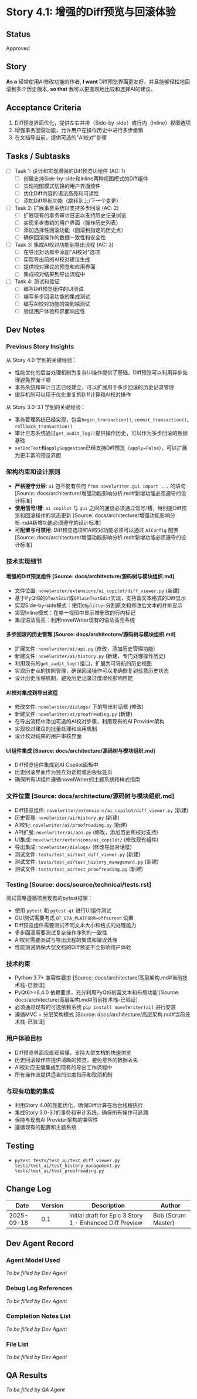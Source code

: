 # Story 4.1: 增强的Diff预览与回滚体验

## Status
Approved

## Story
**As a** 经常使用AI修改功能的作者,
**I want** Diff预览界面更友好，并且能够轻松地回滚到多个历史版本,
**so that** 我可以更直观地比较和选择AI的建议。

## Acceptance Criteria
1. Diff预览界面优化，提供左右并排（Side-by-side）或行内（Inline）视图选项
2. 增强事务回滚功能，允许用户在操作历史中进行多步撤销
3. 在文档导出前，提供可选的"AI校对"步骤

## Tasks / Subtasks
- [ ] Task 1: 设计和实现增强的Diff预览UI组件 (AC: 1)
  - [ ] 创建支持Side-by-side和Inline两种视图模式的Diff组件
  - [ ] 实现视图模式切换的用户界面控件
  - [ ] 优化Diff内容的语法高亮和可读性
  - [ ] 添加Diff导航功能（跳转到上/下一个变更）
- [ ] Task 2: 扩展事务系统以支持多步回滚 (AC: 2)
  - [ ] 扩展现有的事务审计日志以支持历史记录浏览
  - [ ] 实现多步撤销的用户界面（操作历史列表）
  - [ ] 添加选择性回滚功能（回滚到指定的历史点）
  - [ ] 确保回滚操作的数据一致性和安全性
- [ ] Task 3: 集成AI校对功能到导出流程 (AC: 3)
  - [ ] 在导出对话框中添加"AI校对"选项
  - [ ] 实现导出前的AI校对建议生成
  - [ ] 提供校对建议的预览和应用界面
  - [ ] 集成校对结果到导出流程中
- [ ] Task 4: 测试和验证
  - [ ] 编写Diff预览组件的UI测试
  - [ ] 编写多步回滚功能的集成测试
  - [ ] 编写AI校对功能的端到端测试
  - [ ] 验证用户体验和界面响应性

## Dev Notes

### Previous Story Insights
从 Story 4.0 学到的关键经验：
- 性能优化的后台处理机制为复杂UI操作提供了基础，Diff预览可以利用异步处理避免界面卡顿
- 事务系统和审计日志已经建立，可以扩展用于多步回滚的历史记录管理
- 缓存机制可以用于优化重复的Diff计算和AI校对操作

从 Story 3.0-3.1 学到的关键经验：
- 事务管理系统已经实现，包含`begin_transaction()`, `commit_transaction()`, `rollback_transaction()`
- 审计日志系统通过`get_audit_log()`提供操作历史，可以作为多步回滚的数据基础
- `setDocText`和`applySuggestion`已经支持Diff预览（`apply=False`），可以扩展为更丰富的预览界面

### 架构约束和设计原则
- **严格遵守分层**: `ai` 包不能有任何 `from novelwriter.gui import ...` 的语句 [Source: docs/architecture/增强功能影响分析.md#新增功能必须遵守的设计标准]
- **使用信号/槽**: `ai_copilot` 与 `gui` 之间的通信必须通过信号/槽，特别是Diff预览和回滚操作的状态更新 [Source: docs/architecture/增强功能影响分析.md#新增功能必须遵守的设计标准]
- **可配置与可禁用**: Diff预览选项和AI校对功能必须可以通过 `AIConfig` 配置 [Source: docs/architecture/增强功能影响分析.md#新增功能必须遵守的设计标准]

### 技术实现细节

#### 增强的Diff预览组件 [Source: docs/architecture/源码树与模块组织.md]
- 文件位置: `novelwriter/extensions/ai_copilot/diff_viewer.py` (新建)
- 基于PyQt6的`QTextEdit`或`QPlainTextEdit`实现，支持富文本格式的Diff显示
- 实现Side-by-side模式：使用`QSplitter`分割原文和修改后文本的并排显示
- 实现Inline模式：在单一视图中显示增删改的行内标记
- 集成语法高亮：利用novelWriter现有的语法高亮系统

#### 多步回滚的历史管理 [Source: docs/architecture/源码树与模块组织.md]
- 扩展文件: `novelwriter/ai/api.py` (修改，添加历史管理功能)
- 新建文件: `novelwriter/ai/history.py` (新建，专门处理操作历史)
- 利用现有的`get_audit_log()`接口，扩展为可导航的历史视图
- 实现历史点的快照管理，确保回滚操作可以准确恢复到任意历史状态
- 设计历史压缩机制，避免历史记录过度增长影响性能

#### AI校对集成到导出流程
- 修改文件: `novelwriter/dialogs/` 下的导出对话框 (修改)
- 新建文件: `novelwriter/ai/proofreading.py` (新建)
- 在导出流程中添加可选的AI校对步骤，利用现有的AI Provider架构
- 实现校对建议的批量处理和应用机制
- 设计校对结果的用户审核界面

#### UI组件集成 [Source: docs/architecture/源码树与模块组织.md]
- Diff预览组件集成到AI Copilot面板中
- 历史回滚界面作为独立对话框或面板标签页
- 确保所有UI组件遵循novelWriter的主题系统和样式指南

### 文件位置 [Source: docs/architecture/源码树与模块组织.md]
- Diff预览组件: `novelwriter/extensions/ai_copilot/diff_viewer.py` (新建)
- 历史管理: `novelwriter/ai/history.py` (新建)
- AI校对: `novelwriter/ai/proofreading.py` (新建)
- API扩展: `novelwriter/ai/api.py` (修改，添加历史和校对支持)
- UI集成: `novelwriter/extensions/ai_copilot/` (修改现有组件)
- 导出集成: `novelwriter/dialogs/` (修改导出对话框)
- 测试文件: `tests/test_ai/test_diff_viewer.py` (新建)
- 测试文件: `tests/test_ai/test_history_management.py` (新建)
- 测试文件: `tests/test_ai/test_proofreading.py` (新建)

### Testing [Source: docs/source/technical/tests.rst]
测试策略遵循项目现有的pytest框架：
- 使用 `pytest` 和 `pytest-qt` 进行UI组件测试
- GUI测试需要考虑 `QT_QPA_PLATFORM=offscreen` 设置
- Diff预览组件需要测试不同文本大小和格式的处理能力
- 多步回滚需要测试复杂操作序列的一致性
- AI校对需要测试与导出流程的集成和错误处理
- 性能测试确保大型文档的Diff预览不会影响用户体验

### 技术约束
- Python 3.7+ 兼容性要求 [Source: docs/architecture/高层架构.md#当前技术栈-已验证]
- PyQt6>=6.4.0 依赖要求，充分利用PyQt6的富文本和布局功能 [Source: docs/architecture/高层架构.md#当前技术栈-已验证]
- 必须通过现有的可选依赖系统 `pip install novelWriter[ai]` 进行安装
- 遵循MVC + 分层架构模式 [Source: docs/architecture/高层架构.md#当前技术栈-已验证]

### 用户体验目标
- Diff预览界面应直观易懂，支持大型文档的快速浏览
- 历史回滚操作应提供清晰的预览，避免意外的数据丢失
- AI校对应无缝集成到现有的导出工作流程中
- 所有操作应提供适当的进度指示和取消机制

### 与现有功能的集成
- 利用Story 4.0的性能优化，确保Diff计算在后台线程执行
- 集成Story 3.0-3.1的事务和审计系统，确保所有操作可追溯
- 保持与现有AI Provider架构的兼容性
- 遵循现有的配置和主题系统

## Testing
- `pytest tests/test_ai/test_diff_viewer.py tests/test_ai/test_history_management.py tests/test_ai/test_proofreading.py`

## Change Log
| Date | Version | Description | Author |
| --- | --- | --- | --- |
| 2025-09-18 | 0.1 | Initial draft for Epic 3 Story 1 - Enhanced Diff Preview | Bob (Scrum Master) |

## Dev Agent Record
### Agent Model Used
*To be filled by Dev Agent*

### Debug Log References
*To be filled by Dev Agent*

### Completion Notes List
*To be filled by Dev Agent*

### File List
*To be filled by Dev Agent*

## QA Results
*To be filled by QA Agent*